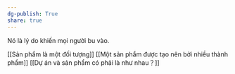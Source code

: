 ```yaml
---
dg-publish: True
share: true
---
```

Nó là lý do khiến mọi người bu vào. 

[[Sản phẩm là một đối tượng]]
[[Một sản phẩm được tạo nên bởi nhiều thành phẩm]]
[[Dự án và sản phẩm có phải là như nhau？]]

